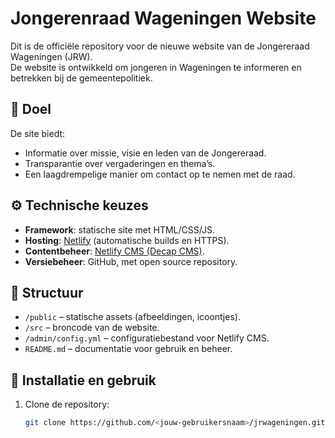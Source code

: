 # Jongerenraad Wageningen Website

Dit is de officiële repository voor de nieuwe website van de Jongereraad Wageningen (JRW).  
De website is ontwikkeld om jongeren in Wageningen te informeren en betrekken bij de gemeentepolitiek.

## 🎯 Doel
De site biedt:
- Informatie over missie, visie en leden van de Jongereraad.
- Transparantie over vergaderingen en thema’s.
- Een laagdrempelige manier om contact op te nemen met de raad.

## ⚙️ Technische keuzes
- **Framework**: statische site met HTML/CSS/JS.
- **Hosting**: [Netlify](https://www.netlify.com/) (automatische builds en HTTPS).
- **Contentbeheer**: [Netlify CMS (Decap CMS)](https://decapcms.org/).
- **Versiebeheer**: GitHub, met open source repository.

## 📂 Structuur
- `/public` – statische assets (afbeeldingen, icoontjes).
- `/src` – broncode van de website.
- `/admin/config.yml` – configuratiebestand voor Netlify CMS.
- `README.md` – documentatie voor gebruik en beheer.

## 🚀 Installatie en gebruik
1. Clone de repository:
   ```bash
   git clone https://github.com/<jouw-gebruikersnaam>/jrwageningen.git
